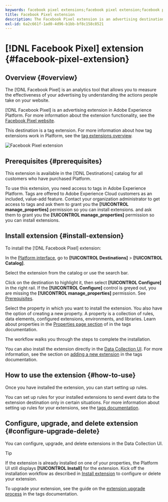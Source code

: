 ```yaml
---
keywords: facebook pixel extensions;facebook pixel extension;facebook pixel destinations;facebook pixel
title: Facebook Pixel extension
description: The Facebook Pixel extension is an advertising destination in Adobe Experience Platform. For more information about the extension functionality, see the extension page on Adobe Exchange.
exl-id: 6a2c661f-1ad0-4d96-b1bb-bf8c158c8521
---
```

# [!DNL Facebook Pixel] extension {#facebook-pixel-extension}

## Overview {#overview}

The [!DNL Facebook Pixel] is an analytics tool that allows you to measure the effectiveness of your advertising by understanding the actions people take on your website.

[!DNL Facebook Pixel] is an advertising extension in Adobe Experience Platform. For more information about the extension functionality, see the [Facebook Pixel website](https://developers.facebook.com/docs/facebook-pixel/).

This destination is a tag extension. For more information about how tag extensions work in Platform, see the [tag extensions overview](../launch-extensions/overview.md).

![Facebook Pixel extension](../../assets/catalog/advertising/facebook-pixel/catalog.png)

## Prerequisites {#prerequisites}

This extension is available in the [!DNL Destinations] catalog for all customers who have purchased Platform.

To use this extension, you need access to tags in Adobe Experience Platform. Tags are offered to Adobe Experience Cloud customers as an included, value-add feature. Contact your organization administrator to get access to tags and ask them to grant you the **[!UICONTROL manage_properties]** permission so you can install extensions. and ask them to grant you the **[!UICONTROL manage_properties]** permission so you can install extensions.

## Install extension {#install-extension}

To install the [!DNL Facebook Pixel] extension:

In the [Platform interface](https://platform.adobe.com/), go to **[!UICONTROL Destinations]** > **[!UICONTROL Catalog]**.

Select the extension from the catalog or use the search bar.

Click on the destination to highlight it, then select **[!UICONTROL Configure]** in the right rail. If the **[!UICONTROL Configure]** control is greyed out, you are missing the **[!UICONTROL manage_properties]** permission. See [Prerequisites](#prerequisites).

Select the property in which you want to install the extension. You also have the option of creating a new property. A property is a collection of rules, data elements, configured extensions, environments, and libraries. Learn about properties in the [Properties page section](../../../tags/ui/administration/companies-and-properties.md#properties-page) of in the tags documentation.

The workflow walks you through the steps to complete the installation. 

You can also install the extension directly in the [Data Collection UI](https://experience.adobe.com/#/data-collection/). For more information, see the section on [adding a new extension](../../../tags/ui/managing-resources/extensions/overview.md#add-a-new-extension) in the tags documentation.


## How to use the extension {#how-to-use}

Once you have installed the extension, you can start setting up rules.

You can set up rules for your installed extensions to send event data to the extension destination only in certain situations. For more information about setting up rules for your extensions, see the [tags documentation](../../../tags/ui/managing-resources/rules.md).

## Configure, upgrade, and delete extension {#configure-upgrade-delete}

You can configure, upgrade, and delete extensions in the Data Collection UI.

>[!TIP]
>
>If the extension is already installed on one of your properties, the Platform UI still displays **[!UICONTROL Install]** for the extension. Kick off the installation workflow as described in [Install extension](#install-extension) to configure or delete your extension.

To upgrade your extension, see the guide on the [extension upgrade process](../../../tags/ui/managing-resources/extensions/extension-upgrade.md) in the tags documentation.
